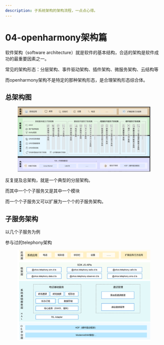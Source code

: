 ```yaml
---
description: 子系统架构的架构流程，一点点心得。
---
```


# 04-openharmony架构篇

软件架构（software architecture）就是软件的基本结构，合适的架构是软件成功的最重要因素之一。

常见的架构形态：分层架构、事件驱动架构、插件架构、微服务架构、云结构等

而openharmony架构不是特定的那种架构形态，是合理架构形态综合体。

## 总架构图

<figure><img src=".gitbook/assets/1718112671377.png" alt=""><figcaption></figcaption></figure>

反复提及总架构，就是一个典型的分层架构。

而其中一个个子服务又是其中一个模块

而一个个子服务又可以扩展为一个个的子服务架构。

## 子服务架构

以几个子服务为例

参与过的telephony架构

<figure><img src=".gitbook/assets/image (18).png" alt=""><figcaption></figcaption></figure>

